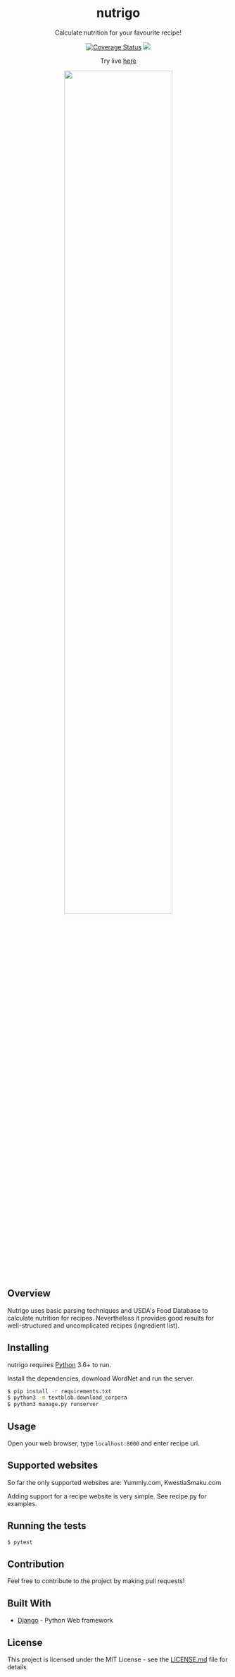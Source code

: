 <h1 align="center">nutrigo</h1>
<p align="center">Calculate nutrition for your favourite recipe!</p>
<p align="center">
  <a href='https://coveralls.io/github/MakuZo/nutrigo?branch=master'><img src='https://coveralls.io/repos/github/MakuZo/nutrigo/badge.svg?branch=master' alt='Coverage Status' /></a>
<img src="https://travis-ci.org/MakuZo/nutrigo.svg?branch=master">
</p>
<p align="center">Try live <a href="http://nutrigo.makuzo.usermd.net">here</a></p>
<p align="center">
<img align="center" width="70%" height="70%" src="https://i.imgur.com/3YKGyEt.jpg"></img>
</p>

## Overview

Nutrigo uses basic parsing techniques and USDA's Food Database to calculate nutrition for recipes.
Nevertheless it provides good results for well-structured and uncomplicated recipes (ingredient list).

## Installing

nutrigo requires [Python](https://www.python.org/) 3.6+ to run.

Install the dependencies, download WordNet and run the server.

```sh
$ pip install -r requirements.txt
$ python3 -m textblob.download_corpora
$ python3 manage.py runserver
```

## Usage

Open your web browser, type ```localhost:8000``` and enter recipe url.

## Supported websites

So far the only supported websites are:
Yummly.com, KwestiaSmaku.com

Adding support for a recipe website is very simple. See recipe.py for examples.

## Running the tests

```sh
$ pytest
```

## Contribution

Feel free to contribute to the project by making pull requests!

## Built With

* [Django](https://www.djangoproject.com/) - Python Web framework

## License

This project is licensed under the MIT License - see the [LICENSE.md](LICENSE.md) file for details
